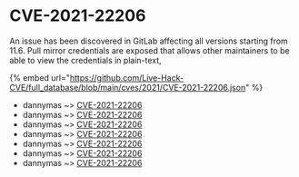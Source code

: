 # CVE-2021-22206

An issue has been discovered in GitLab affecting all versions starting from 11.6. Pull mirror credentials are exposed that allows other maintainers to be able to view the credentials in plain-text,

{% embed url="https://github.com/Live-Hack-CVE/full_database/blob/main/cves/2021/CVE-2021-22206.json" %}


* dannymas ~> [CVE-2021-22206](https://www.alice-snow.ru/2021/database/cve-2021-22206/cve-2021-22206-dannymas)
* dannymas ~> [CVE-2021-22206](https://www.alice-snow.ru/2021/database/cve-2021-22206/cve-2021-22206-dannymas)
* dannymas ~> [CVE-2021-22206](https://www.alice-snow.ru/2021/database/cve-2021-22206/cve-2021-22206-dannymas)
* dannymas ~> [CVE-2021-22206](https://www.alice-snow.ru/2021/database/cve-2021-22206/cve-2021-22206-dannymas)
* dannymas ~> [CVE-2021-22206](https://www.alice-snow.ru/2021/database/cve-2021-22206/cve-2021-22206-dannymas)
* dannymas ~> [CVE-2021-22206](https://www.alice-snow.ru/2021/database/cve-2021-22206/cve-2021-22206-dannymas)
* dannymas ~> [CVE-2021-22206](https://www.alice-snow.ru/2021/database/cve-2021-22206/cve-2021-22206-dannymas)